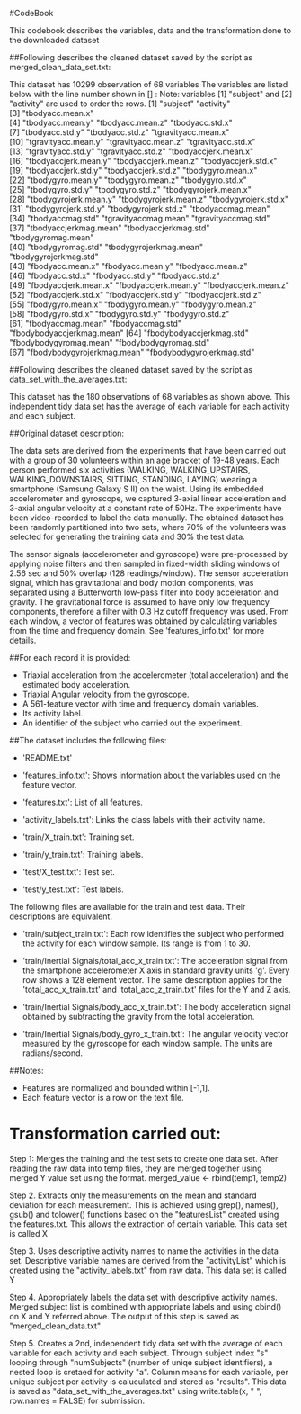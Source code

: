#CodeBook

This codebook describes the variables, data and the transformation done to the downloaded dataset

##Following describes the cleaned dataset saved by the script as merged_clean_data_set.txt:

This dataset has 10299 observation of 68 variables
The variables are listed below with the line number shown in [] : 
Note: variables [1] "subject" and [2] "activity"  are used to order the rows.
 [1] "subject"                   "activity"                  
 [3] "tbodyacc.mean.x"          
 [4] "tbodyacc.mean.y"           "tbodyacc.mean.z"           "tbodyacc.std.x"           
 [7] "tbodyacc.std.y"            "tbodyacc.std.z"            "tgravityacc.mean.x"       
[10] "tgravityacc.mean.y"        "tgravityacc.mean.z"        "tgravityacc.std.x"        
[13] "tgravityacc.std.y"         "tgravityacc.std.z"         "tbodyaccjerk.mean.x"      
[16] "tbodyaccjerk.mean.y"       "tbodyaccjerk.mean.z"       "tbodyaccjerk.std.x"       
[19] "tbodyaccjerk.std.y"        "tbodyaccjerk.std.z"        "tbodygyro.mean.x"         
[22] "tbodygyro.mean.y"          "tbodygyro.mean.z"          "tbodygyro.std.x"          
[25] "tbodygyro.std.y"           "tbodygyro.std.z"           "tbodygyrojerk.mean.x"     
[28] "tbodygyrojerk.mean.y"      "tbodygyrojerk.mean.z"      "tbodygyrojerk.std.x"      
[31] "tbodygyrojerk.std.y"       "tbodygyrojerk.std.z"       "tbodyaccmag.mean"         
[34] "tbodyaccmag.std"           "tgravityaccmag.mean"       "tgravityaccmag.std"       
[37] "tbodyaccjerkmag.mean"      "tbodyaccjerkmag.std"       "tbodygyromag.mean"        
[40] "tbodygyromag.std"          "tbodygyrojerkmag.mean"     "tbodygyrojerkmag.std"     
[43] "fbodyacc.mean.x"           "fbodyacc.mean.y"           "fbodyacc.mean.z"          
[46] "fbodyacc.std.x"            "fbodyacc.std.y"            "fbodyacc.std.z"           
[49] "fbodyaccjerk.mean.x"       "fbodyaccjerk.mean.y"       "fbodyaccjerk.mean.z"      
[52] "fbodyaccjerk.std.x"        "fbodyaccjerk.std.y"        "fbodyaccjerk.std.z"       
[55] "fbodygyro.mean.x"          "fbodygyro.mean.y"          "fbodygyro.mean.z"         
[58] "fbodygyro.std.x"           "fbodygyro.std.y"           "fbodygyro.std.z"          
[61] "fbodyaccmag.mean"          "fbodyaccmag.std"           "fbodybodyaccjerkmag.mean" 
[64] "fbodybodyaccjerkmag.std"   "fbodybodygyromag.mean"     "fbodybodygyromag.std"     
[67] "fbodybodygyrojerkmag.mean" "fbodybodygyrojerkmag.std" 

##Following describes the cleaned dataset saved by the script as data_set_with_the_averages.txt:

This dataset has the 180 observations of 68 variables as shown above. This independent tidy data set has the average of each variable for each activity and each subject.

##Original dataset description:

The data sets are derived from the experiments that have been carried out with a group of 30 volunteers within an age bracket of 19-48 years. Each person performed six activities (WALKING, WALKING_UPSTAIRS, WALKING_DOWNSTAIRS, SITTING, STANDING, LAYING) wearing a smartphone (Samsung Galaxy S II) on the waist. Using its embedded accelerometer and gyroscope, we captured 3-axial linear acceleration and 3-axial angular velocity at a constant rate of 50Hz. The experiments have been video-recorded to label the data manually. The obtained dataset has been randomly partitioned into two sets, where 70% of the volunteers was selected for generating the training data and 30% the test data. 

The sensor signals (accelerometer and gyroscope) were pre-processed by applying noise filters and then sampled in fixed-width sliding windows of 2.56 sec and 50% overlap (128 readings/window). The sensor acceleration signal, which has gravitational and body motion components, was separated using a Butterworth low-pass filter into body acceleration and gravity. The gravitational force is assumed to have only low frequency components, therefore a filter with 0.3 Hz cutoff frequency was used. From each window, a vector of features was obtained by calculating variables from the time and frequency domain. See 'features_info.txt' for more details. 

##For each record it is provided:

- Triaxial acceleration from the accelerometer (total acceleration) and the estimated body acceleration.
- Triaxial Angular velocity from the gyroscope. 
- A 561-feature vector with time and frequency domain variables. 
- Its activity label. 
- An identifier of the subject who carried out the experiment.

##The dataset includes the following files:

- 'README.txt'

- 'features_info.txt': Shows information about the variables used on the feature vector.

- 'features.txt': List of all features.

- 'activity_labels.txt': Links the class labels with their activity name.

- 'train/X_train.txt': Training set.

- 'train/y_train.txt': Training labels.

- 'test/X_test.txt': Test set.

- 'test/y_test.txt': Test labels.

The following files are available for the train and test data. Their descriptions are equivalent. 

- 'train/subject_train.txt': Each row identifies the subject who performed the activity for each window sample. Its range is from 1 to 30. 

- 'train/Inertial Signals/total_acc_x_train.txt': The acceleration signal from the smartphone accelerometer X axis in standard gravity units 'g'. Every row shows a 128 element vector. The same description applies for the 'total_acc_x_train.txt' and 'total_acc_z_train.txt' files for the Y and Z axis. 

- 'train/Inertial Signals/body_acc_x_train.txt': The body acceleration signal obtained by subtracting the gravity from the total acceleration. 

- 'train/Inertial Signals/body_gyro_x_train.txt': The angular velocity vector measured by the gyroscope for each window sample. The units are radians/second. 

##Notes: 

- Features are normalized and bounded within [-1,1].
- Each feature vector is a row on the text file.

Transformation carried out:
===========================
Step 1: Merges the training and the test sets to create one data set.
	After reading the raw data into temp files, they are merged together using merged Y value set using the format.
	merged_value <- rbind(temp1, temp2)
	
Step 2. Extracts only the measurements on the mean and standard deviation for each measurement.
	This is achieved using grep(), names(), gsub() and tolower() functions based on the "featuresList" created using the features.txt.
	This allows the extraction of certain variable. This data set is called X 
	
Step 3. Uses descriptive activity names to name the activities in the data set.
	Descriptive variable names are derived from the "activityList" which is created using the "activity_labels.txt" from raw data.
	This data set is called Y
	
Step 4. Appropriately labels the data set with descriptive activity names.
	Merged subject list is combined with appropriate labels and using cbind() on X and Y referred above.
	The output of this step is saved as "merged_clean_data.txt"
	
Step 5. Creates a 2nd, independent tidy data set with the average of each variable for each activity and each subject.
	Through subject index "s" looping through "numSubjects" (number of uniqe subject identifiers), a nested loop is cretaed for activity "a".
	Column means for each variable, per unique subject per activity is caluculated and stored as "results".
	This data is saved as "data_set_with_the_averages.txt" using write.table(x, " ", row.names = FALSE) for submission.
	
	